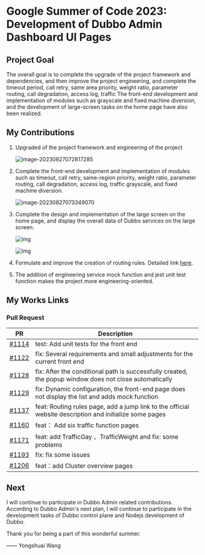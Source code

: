 # Google Summer of Code 2023: Development of Dubbo Admin Dashboard UI Pages

## Project Goal

The overall goal is to complete the upgrade of the project framework and dependencies, and then improve the project engineering, and complete the timeout period, call retry, same area priority, weight ratio, parameter routing, call degradation, access log, traffic The front-end development and implementation of modules such as grayscale and fixed machine diversion, and the development of large-screen tasks on the home page have also been realized.

## My Contributions

1. Upgraded of the project framework and engineering of the project

   ![image-20230827072817285](C:\Users\wys\AppData\Roaming\Typora\typora-user-images\image-20230827072817285.png)

   

2. Complete the front-end development and implementation of modules such as timeout, call retry, same-region priority, weight ratio, parameter routing, call degradation, access log, traffic grayscale, and fixed machine diversion.

   ![image-20230827073349070](C:\Users\wys\AppData\Roaming\Typora\typora-user-images\image-20230827073349070.png)

3. Complete the design and implementation of the large screen on the home page, and display the overall data of Dubbo services on the large screen.

   ![img](https://user-images.githubusercontent.com/91682295/257093656-8e986a9c-6865-4fa3-a084-6d1d80327912.png)

   ![img](https://user-images.githubusercontent.com/91682295/257093688-8225e59a-e7be-4ee7-8a0d-73643e026842.png)

4. Formulate and improve the creation of routing rules.  Detailed link [here](https://cn.dubbo.apache.org/zh-cn/overview/tasks/traffic-management/timeout/).

5. The addition of engineering service mock function and jest unit test function makes the project more engineering-oriented.

## My Works Links

### Pull Request

| PR                                                       | Description                                                  |
| -------------------------------------------------------- | ------------------------------------------------------------ |
| [#1114](https://github.com/apache/dubbo-admin/pull/1114) | test: Add unit tests for the front end                       |
| [#1122](https://github.com/apache/dubbo-admin/pull/1122) | fix: Several requirements and small adjustments for the current front end |
| [#1128](https://github.com/apache/dubbo-admin/pull/1128) | fix: After the conditional path is successfully created, the popup window does not close automatically |
| [#1129](https://github.com/apache/dubbo-admin/pull/1129) | fix: Dynamic configuration, the front-end page does not display the list and adds mock function |
| [#1137](https://github.com/apache/dubbo-admin/pull/1137) | feat: Routing rules page, add a jump link to the official website description and initialize some pages |
| [#1160](https://github.com/apache/dubbo-admin/pull/1160) | feat： Add six traffic function pages                        |
| [#1171](https://github.com/apache/dubbo-admin/pull/1171) | feat: add TrafficGay 、TrafficWeight and fix: some problems  |
| [#1193](https://github.com/apache/dubbo-admin/pull/1193) | fix: fix some issues                                         |
| [#1206](https://github.com/apache/dubbo-admin/pull/1206) | feat：add Cluster overview pages                             |

## Next

I will continue to participate in Dubbo Admin related contributions. According to Dubbo Admin's next plan, I will continue to participate in the development tasks of Dubbo control plane and Nodejs development of Dubbo.

Thank you for being a part of this wonderful summer.

—— Yongshuai Wang